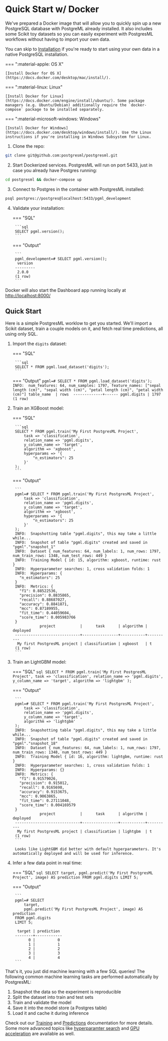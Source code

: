 # Quick Start w/ Docker

We've prepared a Docker image that will allow you to quickly spin up a new PostgreSQL database with PostgreML already installed. It also includes some Scikit toy datasets so you can easily experiment with PostgresML workflows without having to import your own data.

You can skip to [Installation](/user_guides/setup/v2/installation/) if you're ready to start using your own data in a native PostgreSQL installation.

=== ":material-apple: OS X"

    [Install Docker for OS X](https://docs.docker.com/desktop/mac/install/).

=== ":material-linux: Linux"

    [Install Docker for Linux](https://docs.docker.com/engine/install/ubuntu/). Some package managers (e.g. Ubuntu/Debian) additionally require the `docker-compose` package to be installed separately.

=== ":material-microsoft-windows: Windows"

    [Install Docker for Windows](https://docs.docker.com/desktop/windows/install/). Use the Linux instructions if you're installing in Windows Subsystem for Linux.

1. Clone the repo:
```bash
git clone git@github.com:postgresml/postgresml.git
```

2. Start Dockerized services. PostgresML will run on port 5433, just in case you already have Postgres running:
```bash
cd postgresml && docker-compose up
```

3. Connect to Postgres in the container with PostgresML installed:
```bash
psql postgres://postgres@localhost:5433/pgml_development
```

4. Validate your installation:

    === "SQL"

        ```sql
        SELECT pgml.version();
        ```

    === "Output"

        ```
        pgml_development=# SELECT pgml.version();
         version
        ---------
         2.0.0
        (1 row)
        ```

Docker will also start the Dashboard app running locally at [http://localhost:8000/](http://localhost:8000/)

## Quick Start

Here is a simple PostgresML worklow to get you started. We'll import a Scikit dataset, train a couple models on it, and fetch real time predictions, all using only SQL.

1. Import the `digits` dataset:

    === "SQL"

        ```sql
        SELECT * FROM pgml.load_dataset('digits');
        ```
    === "Output"
        ```
        pgml=# SELECT * FROM pgml.load_dataset('digits');
        INFO:  num_features: 64, num_samples: 1797, feature_names: ["sepal length (cm)", "sepal width (cm)", "petal length (cm)", "petal width (cm)"]
         table_name  | rows 
        -------------+------
         pgml.digits | 1797
        (1 row)
        ```

2. Train an XGBoost model:

    === "SQL"

        ```sql
        SELECT * FROM pgml.train('My First PostgresML Project',
            task => 'classification',
            relation_name => 'pgml.digits',
            y_column_name => 'target',
            algorithm => 'xgboost',
            hyperparams => '{
                "n_estimators": 25
            }'
        );
        ```

    === "Output"

        ```
        pgml=# SELECT * FROM pgml.train('My First PostgresML Project',
            task => 'classification',
            relation_name => 'pgml.digits',
            y_column_name => 'target',
            algorithm => 'xgboost',
            hyperparams => '{
                "n_estimators": 25
            }'
        );
        INFO:  Snapshotting table "pgml.digits", this may take a little while...
        INFO:  Snapshot of table "pgml.digits" created and saved in "pgml"."snapshot_1"
        INFO:  Dataset { num_features: 64, num_labels: 1, num_rows: 1797, num_train_rows: 1348, num_test_rows: 449 }
        INFO:  Training Model { id: 15, algorithm: xgboost, runtime: rust }
        INFO:  Hyperparameter searches: 1, cross validation folds: 1
        INFO:  Hyperparams: {
          "n_estimators": 25
        }
        INFO:  Metrics: {
          "f1": 0.88522536,
          "precision": 0.8835865,
          "recall": 0.88687027,
          "accuracy": 0.8841871,
          "mcc": 0.87189955,
          "fit_time": 0.44059604,
          "score_time": 0.005983766
        }
                   project           |      task      | algorithm | deployed 
        -----------------------------+----------------+-----------+----------
         My first PostgresML project | classification | xgboost   | t
        (1 row)
        ```

3. Train an LightGBM model:

    === "SQL"
        ```sql
        SELECT * FROM pgml.train('My First PostgresML Project',
            task => 'classification',
            relation_name => 'pgml.digits',
            y_column_name => 'target',
            algorithm => 'lightgbm'
        );
        ```

    === "Output"

        ```
        pgml=# SELECT * FROM pgml.train('My First PostgresML Project',
            task => 'classification',
            relation_name => 'pgml.digits',
            y_column_name => 'target',
            algorithm => 'lightgbm'
        );
        INFO:  Snapshotting table "pgml.digits", this may take a little while...
        INFO:  Snapshot of table "pgml.digits" created and saved in "pgml"."snapshot_18"
        INFO:  Dataset { num_features: 64, num_labels: 1, num_rows: 1797, num_train_rows: 1348, num_test_rows: 449 }
        INFO:  Training Model { id: 16, algorithm: lightgbm, runtime: rust }
        INFO:  Hyperparameter searches: 1, cross validation folds: 1
        INFO:  Hyperparams: {}
        INFO:  Metrics: {
          "f1": 0.91579026,
          "precision": 0.915012,
          "recall": 0.9165698,
          "accuracy": 0.9153675,
          "mcc": 0.9063865,
          "fit_time": 0.27111048,
          "score_time": 0.004169579
        }
                   project           |      task      | algorithm | deployed 
        -----------------------------+----------------+-----------+----------
         My first PostgresML project | classification | lightgbm  | t
        (1 row)
        ```

        Looks like LightGBM did better with default hyperparameters. It's automatically deployed and will be used for inference.

4. Infer a few data point in real time:

    === "SQL"
        ```sql
        SELECT
            target,
            pgml.predict('My First PostgresML Project', image) AS prediction
        FROM pgml.digits
        LIMIT 5;
        ```

    === "Output"

        ```
        pgml=# SELECT                                                 
            target,
            pgml.predict('My First PostgresML Project', image) AS prediction 
        FROM pgml.digits
        LIMIT 5;

         target | prediction 
        --------+------------
              0 |          0
              1 |          1
              2 |          2
              3 |          3
              4 |          4
        ```


That's it, you just did machine learning with a few SQL queries! The following common machine learning tasks are performed automatically by PostgresML:

1. Snapshot the data so the experiment is reproducible
2. Split the dataset into train and test sets
3. Train and validate the model
4. Save it into the model store (a Postgres table)
5. Load it and cache it during inference

Check out our [Training](/user_guides/training/overview/) and [Predictions](/user_guides/predictions/overview/) documentation for more details. Some more advanced topics like [hyperparamter search](/user_guides/training/hyperparameter_search/) and [GPU acceleration](/user_guides/setup/gpu_support/) are available as well.
